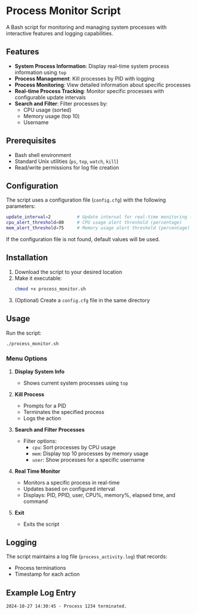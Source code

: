 # Process Monitor Script

A Bash script for monitoring and managing system processes with interactive features and logging capabilities.

## Features

- **System Process Information**: Display real-time system process information using `top`
- **Process Management**: Kill processes by PID with logging
- **Process Monitoring**: View detailed information about specific processes
- **Real-time Process Tracking**: Monitor specific processes with configurable update intervals
- **Search and Filter**: Filter processes by:
  - CPU usage (sorted)
  - Memory usage (top 10)
  - Username

## Prerequisites

- Bash shell environment
- Standard Unix utilities (`ps`, `top`, `watch`, `kill`)
- Read/write permissions for log file creation

## Configuration

The script uses a configuration file (`config.cfg`) with the following parameters:

```bash
update_interval=2          # Update interval for real-time monitoring (seconds)
cpu_alert_threshold=80     # CPU usage alert threshold (percentage)
mem_alert_threshold=75     # Memory usage alert threshold (percentage)
```

If the configuration file is not found, default values will be used.

## Installation

1. Download the script to your desired location
2. Make it executable:
   ```bash
   chmod +x process_monitor.sh
   ```
3. (Optional) Create a `config.cfg` file in the same directory

## Usage

Run the script:
```bash
./process_monitor.sh
```

### Menu Options

1. **Display System Info**
   - Shows current system processes using `top`

2. **Kill Process**
   - Prompts for a PID
   - Terminates the specified process
   - Logs the action

3. **Search and Filter Processes**
   - Filter options:
     - `cpu`: Sort processes by CPU usage
     - `mem`: Display top 10 processes by memory usage
     - `user`: Show processes for a specific username

4. **Real Time Monitor**
   - Monitors a specific process in real-time
   - Updates based on configured interval
   - Displays: PID, PPID, user, CPU%, memory%, elapsed time, and command

5. **Exit**
   - Exits the script

## Logging

The script maintains a log file (`process_activity.log`) that records:
- Process terminations
- Timestamp for each action

## Example Log Entry
```
2024-10-27 14:30:45 - Process 1234 terminated.
```

